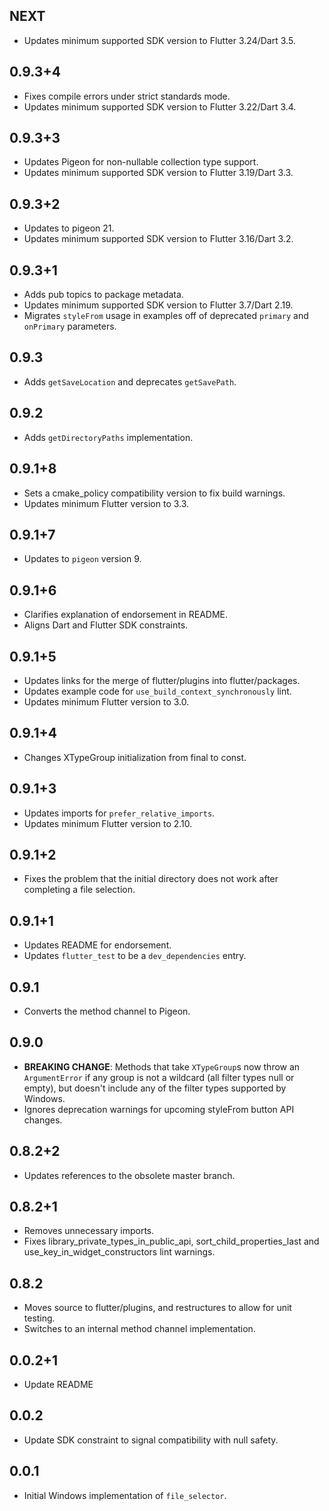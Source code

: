 ## NEXT

* Updates minimum supported SDK version to Flutter 3.24/Dart 3.5.

## 0.9.3+4

* Fixes compile errors under strict standards mode.
* Updates minimum supported SDK version to Flutter 3.22/Dart 3.4.

## 0.9.3+3

* Updates Pigeon for non-nullable collection type support.
* Updates minimum supported SDK version to Flutter 3.19/Dart 3.3.

## 0.9.3+2

* Updates to pigeon 21.
* Updates minimum supported SDK version to Flutter 3.16/Dart 3.2.

## 0.9.3+1

* Adds pub topics to package metadata.
* Updates minimum supported SDK version to Flutter 3.7/Dart 2.19.
* Migrates `styleFrom` usage in examples off of deprecated `primary` and `onPrimary` parameters.

## 0.9.3

* Adds `getSaveLocation` and deprecates `getSavePath`.

## 0.9.2

* Adds `getDirectoryPaths` implementation.

## 0.9.1+8

* Sets a cmake_policy compatibility version to fix build warnings.
* Updates minimum Flutter version to 3.3.

## 0.9.1+7

* Updates to `pigeon` version 9.

## 0.9.1+6

* Clarifies explanation of endorsement in README.
* Aligns Dart and Flutter SDK constraints.

## 0.9.1+5

* Updates links for the merge of flutter/plugins into flutter/packages.
* Updates example code for `use_build_context_synchronously` lint.
* Updates minimum Flutter version to 3.0.

## 0.9.1+4

* Changes XTypeGroup initialization from final to const.

## 0.9.1+3

* Updates imports for `prefer_relative_imports`.
* Updates minimum Flutter version to 2.10.

## 0.9.1+2

* Fixes the problem that the initial directory does not work after completing a file selection.

## 0.9.1+1

* Updates README for endorsement.
* Updates `flutter_test` to be a `dev_dependencies` entry.

## 0.9.1

* Converts the method channel to Pigeon.

## 0.9.0

* **BREAKING CHANGE**: Methods that take `XTypeGroup`s now throw an
  `ArgumentError` if any group is not a wildcard (all filter types null or
  empty), but doesn't include any of the filter types supported by Windows.
* Ignores deprecation warnings for upcoming styleFrom button API changes.

## 0.8.2+2

* Updates references to the obsolete master branch.

## 0.8.2+1

* Removes unnecessary imports.
* Fixes library_private_types_in_public_api, sort_child_properties_last and use_key_in_widget_constructors
  lint warnings.

## 0.8.2

* Moves source to flutter/plugins, and restructures to allow for unit testing.
* Switches to an internal method channel implementation.

## 0.0.2+1

* Update README

## 0.0.2

* Update SDK constraint to signal compatibility with null safety.

## 0.0.1

* Initial Windows implementation of `file_selector`.
